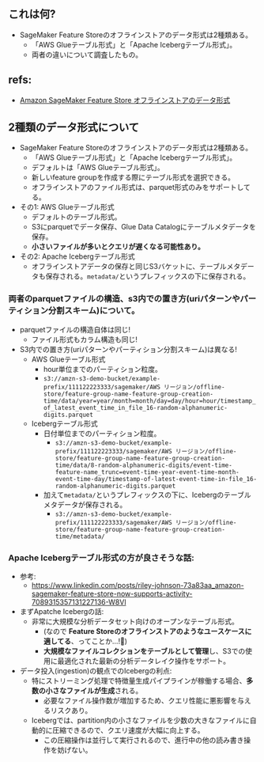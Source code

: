 ## これは何?

- SageMaker Feature Storeのオフラインストアのデータ形式は2種類ある。
  - 「AWS Glueテーブル形式」と「Apache Icebergテーブル形式」。
  - 両者の違いについて調査したもの。

## refs:

- [Amazon SageMaker Feature Store オフラインストアのデータ形式](https://docs.aws.amazon.com/ja_jp/sagemaker/latest/dg/feature-store-offline.html)

## 2種類のデータ形式について

- SageMaker Feature Storeのオフラインストアのデータ形式は2種類ある。
  - 「AWS Glueテーブル形式」と「Apache Icebergテーブル形式」。
  - デフォルトは「AWS Glueテーブル形式」。
  - 新しいfeature groupを作成する際にテーブル形式を選択できる。
  - オフラインストアのファイル形式は、parquet形式のみをサポートしてる。
- その1: AWS Glueテーブル形式
  - デフォルトのテーブル形式。
  - S3にparquetでデータ保存、Glue Data Catalogにテーブルメタデータを保存。
  - **小さいファイルが多いとクエリが遅くなる可能性あり。**
- その2: Apache Icebergテーブル形式
  - オフラインストアデータの保存と同じS3バケットに、テーブルメタデータも保存される。`metadata/`というプレフィックスの下に保存される。

### 両者のparquetファイルの構造、s3内での置き方(uriパターンやパーティション分割スキーム)について。

- parquetファイルの構造自体は同じ!
  - ファイル形式もカラム構造も同じ!
- S3内での置き方(uriパターンやパーティション分割スキーム)は異なる!
  - AWS Glueテーブル形式
    - hour単位までのパーティション粒度。
    - `s3://amzn-s3-demo-bucket/example-prefix/111122223333/sagemaker/AWS リージョン/offline-store/feature-group-name-feature-group-creation-time/data/year=year/month=month/day=day/hour=hour/timestamp_of_latest_event_time_in_file_16-random-alphanumeric-digits.parquet`
  - Icebergテーブル形式
    - 日付単位までのパーティション粒度。
      - `s3://amzn-s3-demo-bucket/example-prefix/111122223333/sagemaker/AWS リージョン/offline-store/feature-group-name-feature-group-creation-time/data/8-random-alphanumeric-digits/event-time-feature-name_trunc=event-time-year-event-time-month-event-time-day/timestamp-of-latest-event-time-in-file_16-random-alphanumeric-digits.parquet`
    - 加えて`metadata/`というプレフィックスの下に、Icebergのテーブルメタデータが保存される。
      - `s3://amzn-s3-demo-bucket/example-prefix/111122223333/sagemaker/AWS リージョン/offline-store/feature-group-name-feature-group-creation-time/metadata/`


### Apache Icebergテーブル形式の方が良さそうな話:

- 参考:
  - https://www.linkedin.com/posts/riley-johnson-73a83aa_amazon-sagemaker-feature-store-now-supports-activity-7089315357131227136-W8Vl
- まずApatche Icebergの話:
  - 非常に大規模な分析データセット向けのオープンなテーブル形式。
    - (なので **Feature Storeのオフラインストアのようなユースケースに適してる**、ってことか...!:thinking:)
    - **大規模なファイルコレクションをテーブルとして管理**し、S3での使用に最適化された最新の分析データレイク操作をサポート。
- データ投入(ingestion)の観点でのIcebergの利点:
  - 特にストリーミング処理で特徴量生成パイプラインが稼働する場合、**多数の小さなファイルが生成**される。
    - 必要なファイル操作数が増加するため、クエリ性能に悪影響を与えるリスクあり。
  - Icebergでは、partition内の小さなファイルを少数の大きなファイルに自動的に圧縮できるので、クエリ速度が大幅に向上する。
    - この圧縮操作は並行して実行されるので、進行中の他の読み書き操作を妨げない。
